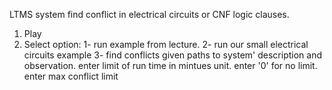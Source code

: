 LTMS system find conflict in electrical circuits or CNF logic clauses.

1. Play
2. Select option:
    1- run example from lecture.
    2- run our small electrical circuits example
    3- find conflicts given paths to system' description and observation.
        enter limit of run time in mintues unit.  enter '0' for no limit.
        enter max conflict limit
       
